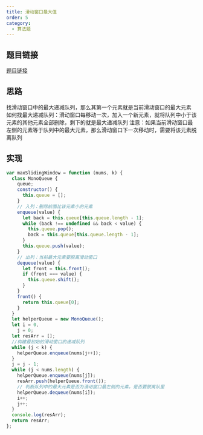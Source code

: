 ```yaml
---
title: 滑动窗口最大值
order: 5
category:
  - 算法题
---
```


## 题目链接

[题目链接](https://leetcode.cn/problems/sliding-window-maximum/)

## 思路

找滑动窗口中的最大递减队列，那么其第一个元素就是当前滑动窗口的最大元素
如何找最大递减队列：滑动窗口每移动一次，加入一个新元素，就将队列中小于该元素的其他元素全部删除，剩下的就是最大递减队列
注意：如果当前滑动窗口最左侧的元素等于队列中的最大元素，那么滑动窗口下一次移动时，需要将该元素脱离队列

## 实现

```js
var maxSlidingWindow = function (nums, k) {
  class MonoQueue {
    queue;
    constructor() {
      this.queue = [];
    }
    // 入列：删除前面比该元素小的元素
    enqueue(value) {
      let back = this.queue[this.queue.length - 1];
      while (back !== undefined && back < value) {
        this.queue.pop();
        back = this.queue[this.queue.length - 1];
      }
      this.queue.push(value);
    }
    // 出列：当前最大元素要脱离滑动窗口
    dequeue(value) {
      let front = this.front();
      if (front === value) {
        this.queue.shift();
      }
    }
    front() {
      return this.queue[0];
    }
  }
  let helperQueue = new MonoQueue();
  let i = 0,
    j = 0;
  let resArr = [];
  //构建最初始的滑动窗口的递减队列
  while (j < k) {
    helperQueue.enqueue(nums[j++]);
  }
  j = j - 1;
  while (j < nums.length) {
    helperQueue.enqueue(nums[j]);
    resArr.push(helperQueue.front());
    // 判断队列中的最大元素是否为滑动窗口最左侧的元素，是否要脱离队里
    helperQueue.dequeue(nums[i]);
    i++;
    j++;
  }
  console.log(resArr);
  return resArr;
};
```
